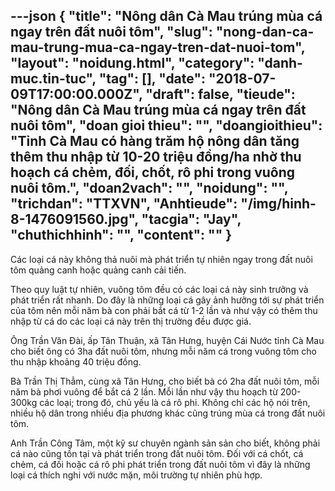 ---json
{
    "title": "Nông dân Cà Mau trúng mùa cá ngay trên đất nuôi tôm",
    "slug": "nong-dan-ca-mau-trung-mua-ca-ngay-tren-dat-nuoi-tom",
    "layout": "noidung.html",
    "category": "danh-muc.tin-tuc",
    "tag": [],
    "date": "2018-07-09T17:00:00.000Z",
    "draft": false,
    "tieude": "Nông dân Cà Mau trúng mùa cá ngay trên đất nuôi tôm",
    "doan gioi thieu": "",
    "doangioithieu": "Tỉnh Cà Mau có hàng trăm hộ nông dân tăng thêm thu nhập từ 10-20 triệu đồng/ha nhờ thu hoạch cá chẻm, đối, chốt, rô phi trong vuông nuôi tôm.",
    "doan2vach": "",
    "noidung": "",
    "trichdan": "TTXVN",
    "Anhtieude": "/img/hinh-8-1476091560.jpg",
    "tacgia": "Jay",
    "chuthichhinh": "",
    "__content__": ""
}
---
<p><span style="font-size:14px">C&aacute;c loại c&aacute; n&agrave;y kh&ocirc;ng thả nu&ocirc;i m&agrave; ph&aacute;t triển tự nhi&ecirc;n ngay trong đất nu&ocirc;i t&ocirc;m quảng canh hoặc quảng canh cải tiến.</span></p>

<p><span style="font-size:14px">Theo quy luật tự nhi&ecirc;n, vu&ocirc;ng t&ocirc;m đều c&oacute; c&aacute;c loại c&aacute; n&agrave;y sinh trưởng v&agrave; ph&aacute;t triển rất nhanh. Do đ&acirc;y l&agrave; những loại c&aacute; g&acirc;y ảnh hưởng tới sự ph&aacute;t triển của t&ocirc;m n&ecirc;n mỗi năm b&agrave; con phải bắt c&aacute; từ 1-2 lần v&agrave; như vậy c&oacute; th&ecirc;m thu nhập từ c&aacute; do c&aacute;c loại c&aacute; n&agrave;y tr&ecirc;n thị trường đều được gi&aacute;.&nbsp;</span></p>

<p><span style="font-size:14px">&Ocirc;ng Trần Văn Đ&agrave;i, ấp T&acirc;n Thuận, x&atilde; T&acirc;n Hưng, huyện C&aacute;i Nước tỉnh C&agrave; Mau cho biết &ocirc;ng c&oacute; 3ha đất nu&ocirc;i t&ocirc;m, nhưng mỗi năm c&aacute; trong vu&ocirc;ng t&ocirc;m cho thu nhập khoảng 40 triệu đồng.</span></p>

<p><span style="font-size:14px">B&agrave; Trần Thị Thẳm, c&ugrave;ng x&atilde; T&acirc;n Hưng, cho biết b&agrave; c&oacute; 2ha đất nu&ocirc;i t&ocirc;m, mỗi năm b&agrave; phơi vu&ocirc;ng để bắt c&aacute; 2 lần. Mỗi lần như vậy thu hoạch từ 200-300kg c&aacute;c loại; trong đ&oacute;, chủ yếu l&agrave; c&aacute; r&ocirc; phi. Kh&ocirc;ng chỉ c&aacute;c hộ n&oacute;i tr&ecirc;n, nhiều hộ d&acirc;n trong nhiều địa phương kh&aacute;c cũng tr&uacute;ng m&ugrave;a c&aacute; trong đất nu&ocirc;i t&ocirc;m.</span></p>

<p><span style="font-size:14px">Anh Trần C&ocirc;ng T&acirc;m, một kỹ sư chuy&ecirc;n ng&agrave;nh sản sản cho biết, kh&ocirc;ng phải c&aacute; n&agrave;o cũng tồn tại v&agrave; ph&aacute;t triển trong đất nu&ocirc;i t&ocirc;m. Đối với c&aacute; chốt, c&aacute; chẻm, c&aacute; đối hoặc c&aacute; r&ocirc; phi ph&aacute;t triển trong đất nu&ocirc;i t&ocirc;m v&igrave; đ&acirc;y l&agrave; những loại c&aacute; th&iacute;ch nghi với nước mặn, m&ocirc;i trường tự nhi&ecirc;n ph&ugrave; hợp.</span></p>
